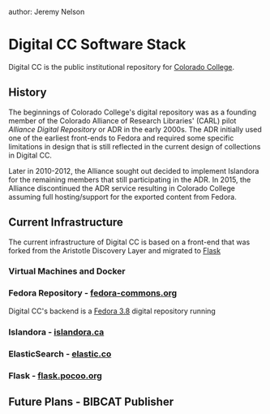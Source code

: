 author: Jeremy Nelson

# Digital CC Software Stack
Digital CC is the public institutional repository for 
[Colorado College](https://www.coloradocollege.edu).

## History
The beginnings of Colorado College's digital repository was as a founding
member of the Colorado Alliance of Research Libraries' (CARL) pilot
*Alliance Digital Repository* or ADR in the early 2000s. The ADR 
initially used one of the earliest front-ends to Fedora and required
some specific limitations in design that is still reflected in the 
current design of collections in Digital CC.

Later in 2010-2012, the Alliance sought out decided to implement Islandora
for the remaining members that still participating in the ADR. In 2015, 
the Alliance discontinued the ADR service resulting in Colorado College
assuming full hosting/support for the exported content from Fedora.

## Current Infrastructure
The current infrastructure of Digital CC is based on a front-end that
was forked from the Aristotle Discovery Layer and migrated to [Flask][FLK] 

### Virtual Machines and Docker

### Fedora Repository - [fedora-commons.org][FEDORA]
Digital CC's backend is a [Fedora 3.8][FEDORA38] digital repository running

### Islandora - [islandora.ca][ISLAND]

### ElasticSearch - [elastic.co][ES]

### Flask - [flask.pocoo.org][FLK]

## Future Plans - BIBCAT Publisher

[ES]: https://www.elastic.co/
[FEDORA]: http://fedora-commons.org/
[FEDORA38]: https://wiki.duraspace.org/display/FEDORA38/Fedora+3.8+Documentation
[FLK]: http://flask.pocoo.org
[ISLAND]: https://islandora.ca/
